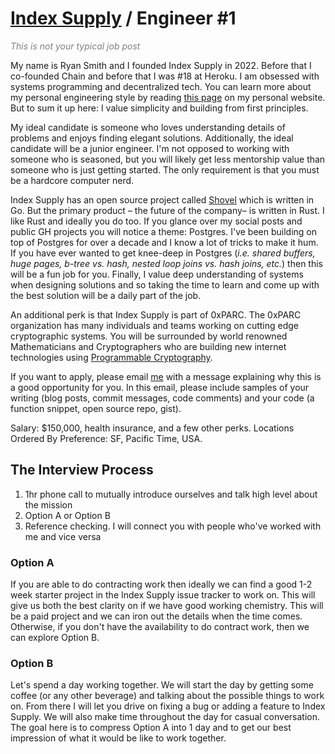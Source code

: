 # [Index Supply](/) / Engineer \#1

<em style="color: gray">This is not your typical job post</em>

My name is Ryan Smith and I founded Index Supply in 2022\. Before that I co-founded Chain and before that I was \#18 at Heroku. I am obsessed with systems programming and decentralized tech. You can learn more about my personal engineering style by reading [this page](https://r.32k.io/eng-inspiration) on my personal website. But to sum it up here: I value simplicity and building from first principles.

My ideal candidate is someone who loves understanding details of problems and enjoys finding elegant solutions. Additionally, the ideal candidate will be a junior engineer. I'm not opposed to working with someone who is seasoned, but you will likely get less mentorship value than someone who is just getting started. The only requirement is that you must be a hardcore computer nerd.

Index Supply has an open source project called [Shovel](https://github.com/indexsupply/shovel) which is written in Go. But the primary product – the future of the company– is written in Rust. I like Rust and ideally you do too. If you glance over my social posts and public GH projects you will notice a theme: Postgres. I've been building on top of Postgres for over a decade and I know a lot of tricks to make it hum. If you have ever wanted to get knee-deep in Postgres (*i.e. shared buffers, huge pages, b-tree vs. hash, nested loop joins vs. hash joins, etc.*) then this will be a fun job for you. Finally, I value deep understanding of systems when designing solutions and so taking the time to learn and come up with the best solution will be a daily part of the job.

An additional perk is that Index Supply is part of 0xPARC. The 0xPARC organization has many individuals and teams working on cutting edge cryptographic systems. You will be surrounded by world renowned Mathematicians and Cryptographers who are building new internet technologies using [Programmable Cryptography](https://0xparc.org/blog/programmable-cryptography-1).

If you want to apply, please email [me](mailto:ryan@indexsupply.com) with a message explaining why this is a good opportunity for you. In this email, please include samples of your writing (blog posts, commit messages, code comments) and your code (a function snippet, open source repo, gist).

Salary: $150,000, health insurance, and a few other perks.
Locations Ordered By Preference: SF, Pacific Time, USA.

## The Interview Process

1. 1hr phone call to mutually introduce ourselves and talk high level about the mission
2. Option A or Option B
3. Reference checking. I will connect you with people who've worked with me and vice versa

### Option A

If you are able to do contracting work then ideally we can find a good 1-2 week starter project in the Index Supply issue tracker to work on. This will give us both the best clarity on if we have good working chemistry. This will be a paid project and we can iron out the details when the time comes. Otherwise, if you don't have the availability to do contract work, then we can explore Option B.

### Option B

Let's spend a day working together. We will start the day by getting some coffee (or any other beverage) and talking about the possible things to work on. From there I will let you drive on fixing a bug or adding a feature to Index Supply. We will also make time throughout the day for casual conversation. The goal here is to compress Option A into 1 day and to get our best impression of what it would be like to work together.
